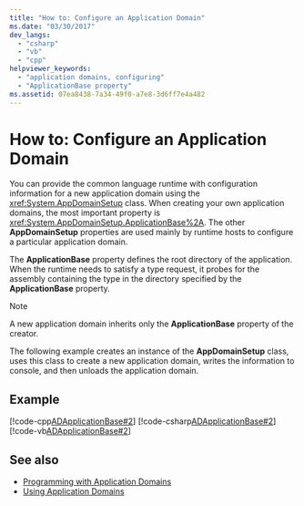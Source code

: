 ```yaml
---
title: "How to: Configure an Application Domain"
ms.date: "03/30/2017"
dev_langs: 
  - "csharp"
  - "vb"
  - "cpp"
helpviewer_keywords: 
  - "application domains, configuring"
  - "ApplicationBase property"
ms.assetid: 07ea8438-7a34-49f0-a7e8-3d6ff7e4a482
---
```

# How to: Configure an Application Domain
You can provide the common language runtime with configuration information for a new application domain using the <xref:System.AppDomainSetup> class. When creating your own application domains, the most important property is <xref:System.AppDomainSetup.ApplicationBase%2A>. The other **AppDomainSetup** properties are used mainly by runtime hosts to configure a particular application domain.  
  
 The **ApplicationBase** property defines the root directory of the application. When the runtime needs to satisfy a type request, it probes for the assembly containing the type in the directory specified by the **ApplicationBase** property.  
  
> [!NOTE]
> A new application domain inherits only the **ApplicationBase** property of the creator.  
  
 The following example creates an instance of the **AppDomainSetup** class, uses this class to create a new application domain, writes the information to console, and then unloads the application domain.  
  
## Example  
 [!code-cpp[ADApplicationBase#2](../../../samples/snippets/cpp/VS_Snippets_CLR/ADApplicationBase/CPP/source2.cpp#2)]
 [!code-csharp[ADApplicationBase#2](../../../samples/snippets/csharp/VS_Snippets_CLR/ADApplicationBase/CS/source2.cs#2)]
 [!code-vb[ADApplicationBase#2](../../../samples/snippets/visualbasic/VS_Snippets_CLR/ADApplicationBase/VB/source2.vb#2)]  
  
## See also

- [Programming with Application Domains](application-domains.md#programming-with-application-domains)
- [Using Application Domains](use.md)
